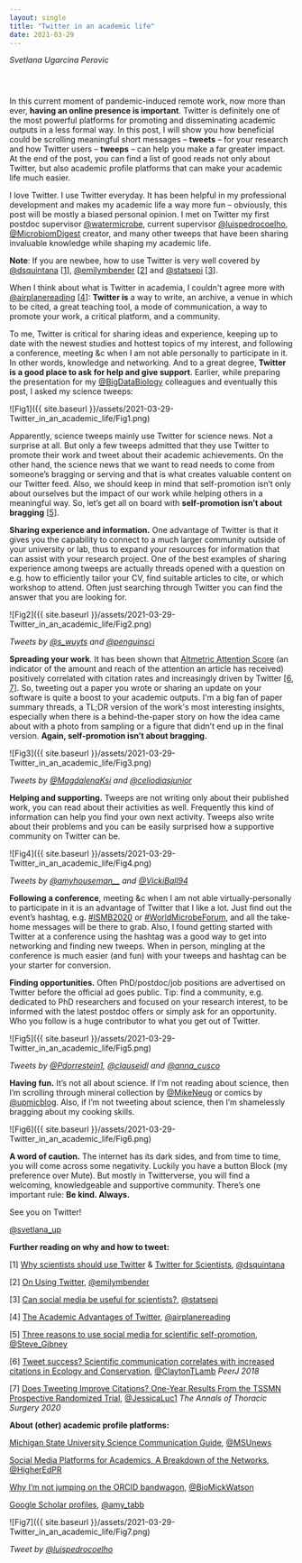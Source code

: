 ```yaml
---
layout: single
title: "Twitter in an academic life"
date: 2021-03-29
---
```

_Svetlana Ugarcina Perovic_

<div style="padding: 1em" markdown="1">

</div>

In this current moment of pandemic-induced remote work, now more than ever, **having an online presence is important**. Twitter is definitely one of the most powerful platforms for promoting and disseminating academic outputs in a less formal way. In this post, I will show you how beneficial could be scrolling meaningful short messages – **tweets** – for your research and how Twitter users – **tweeps** – can help you make a far greater impact. At the end of the post, you can find a list of good reads not only about Twitter, but also academic profile platforms that can make your academic life much easier.

I love Twitter. I use Twitter everyday. It has been helpful in my professional development and makes my academic life a way more fun – obviously, this post will be mostly a biased personal opinion. I met on Twitter my first postdoc supervisor [@watermicrobe](https://twitter.com/watermicrobe), current supervisor [@luispedrocoelho](https://twitter.com/luispedrocoelho), [@MicrobiomDigest](https://twitter.com/MicrobiomDigest) creator, and many other tweeps that have been sharing invaluable knowledge while shaping my academic life.

**Note**: If you are newbee, how to use Twitter is very well covered by [@dsquintana](https://twitter.com/dsquintana) [[1](https://www.dsquintana.blog/twitter-for-scientists/)], [@emilymbender](https://twitter.com/emilymbender) [[2](https://medium.com/@emilymenonbender/on-using-twitter-84fbd80c8919)] and [@statsepi](https://twitter.com/statsepi) [[3](https://darrendahly.github.io/post/2018-02-28-socialmedia/)].

When I think about what is Twitter in academia, I couldn't agree more with [@airplanereading](https://twitter.com/airplanereading) [[4](https://www.insidehighered.com/views/2016/08/02/benefits-scholars-being-twitter-essay)]:
**Twitter is**
a way to write,
an archive,
a venue in which to be cited,
a great teaching tool,
a mode of communication, 
a way to promote your work,
a critical platform, and
a community.

To me, Twitter is critical for sharing ideas and experience, keeping up to date with the newest studies and hottest topics of my interest, and following a conference, meeting &c when I am not able personally to participate in it. In other words, knowledge and networking. And to a great degree, **Twitter is a good place to ask for help and give support**. Earlier, while preparing the presentation for my [@BigDataBiology](https://twitter.com/BigDataBiology) colleagues and eventually this post, I asked my science tweeps:

![Fig1]({{ site.baseurl }}/assets/2021-03-29-Twitter_in_an_academic_life/Fig1.png)

Apparently, science tweeps mainly use Twitter for science news. Not a surprise at all. But only a few tweeps admitted that they use Twitter to promote their work and tweet about their academic achievements. On the other hand, the science news that we want to read needs to come from someone’s bragging or serving and that is what creates valuable content on our Twitter feed. Also, we should keep in mind that self-promotion isn’t only about ourselves but the impact of our work while helping others in a meaningful way. So, let’s get all on board with **self-promotion isn’t about bragging** [[5](https://ecrcommunity.plos.org/2021/02/05/three-reasons-to-use-social-media-for-scientific-self-promotion/)].

**Sharing experience and information.** One advantage of Twitter is that it gives you the capability to connect to a much larger community outside of your university or lab, thus to expand your resources for information that can assist with your research project. One of the best examples of sharing experience among tweeps are actually threads opened with a question on e.g. how to efficiently tailor your CV, find suitable articles to cite, or which workshop to attend. Often just searching through Twitter you can find the answer that you are looking for.

![Fig2]({{ site.baseurl }}/assets/2021-03-29-Twitter_in_an_academic_life/Fig2.png)

*Tweets by [@s_wuyts](https://twitter.com/s_wuyts) and [@penguinsci](https://twitter.com/penguinsci)*

**Spreading your work**. It has been shown that [Altmetric Attention Score](https://help.altmetric.com/support/solutions/articles/6000233311-how-is-the-altmetric-attention-score-calculated) (an indicator of the amount and reach of the attention an article has received) positively correlated with citation rates and increasingly driven by Twitter [[6](https://peerj.com/articles/4564/), [7](https://www.annalsthoracicsurgery.org/article/S0003-4975(20)30860-2/fulltext)]. So, tweeting out a paper you wrote or sharing an update on your software is quite a boost to your academic outputs. I'm a big fan of paper summary threads, a TL;DR version of the work's most interesting insights, especially when there is a behind-the-paper story on how the idea came about with a photo from sampling or a figure that didn’t end up in the final version. **Again, self-promotion isn’t about bragging.**

![Fig3]({{ site.baseurl }}/assets/2021-03-29-Twitter_in_an_academic_life/Fig3.png)

*Tweets by [@MagdalenaKsi](https://twitter.com/MagdalenaKsi) and [@celiodiasjunior](https://twitter.com/celiodiasjunior)*

**Helping and supporting.** Tweeps are not writing only about their published work, you can read about their activities as well. Frequently this kind of information can help you find your own next activity. Tweeps also write about their problems and you can be easily surprised how a supportive community on Twitter can be.

![Fig4]({{ site.baseurl }}/assets/2021-03-29-Twitter_in_an_academic_life/Fig4.png)

*Tweets by [@amyhouseman__](https://twitter.com/amyhouseman__) and [@VickiBall94](https://twitter.com/VickiBall94)*

**Following a conference**, meeting &c when I am not able virtually-personally to participate in it is an advantage of Twitter that I like a lot. Just find out the event’s hashtag, e.g. [#ISMB2020](https://twitter.com/hashtag/ISMB2020?src=hashtag_click) or [#WorldMicrobeForum](https://twitter.com/search?q=%23WorldMicrobeForum&src=typed_query), and all the take-home messages will be there to grab. Also, I found getting started with Twitter at a conference using the hashtag was a good way to get into networking and finding new tweeps. When in person, mingling at the conference is much easier (and fun) with your tweeps and hashtag can be your starter for conversion.

**Finding opportunities.** Often PhD/postdoc/job positions are advertised on Twitter before the official ad goes public. Tip: find a community, e.g. dedicated to PhD researchers and focused on your research interest, to be informed with the latest postdoc offers or simply ask for an opportunity. Who you follow is a huge contributor to what you get out of Twitter.

![Fig5]({{ site.baseurl }}/assets/2021-03-29-Twitter_in_an_academic_life/Fig5.png)

*Tweets by [@Pdorrestein1](https://twitter.com/Pdorrestein1), [@clauseidl](https://twitter.com/clauseidl) and [@anna_cusco](https://twitter.com/anna_cusco)*

**Having fun.** It’s not all about science. If I’m not reading about science, then I’m scrolling through mineral collection by [@MikeNeug](https://twitter.com/MikeNeug) or comics by [@upmicblog](https://twitter.com/upmicblog). Also, if I’m not tweeting about science, then I’m shamelessly bragging about my cooking skills.

![Fig6]({{ site.baseurl }}/assets/2021-03-29-Twitter_in_an_academic_life/Fig6.png)

**A word of caution.** The internet has its dark sides, and from time to time, you will come across some negativity. Luckily you have a button Block (my preference over Mute). But mostly in Twitterverse, you will find a welcoming, knowledgeable and supportive community. There’s one important rule: **Be kind. Always.**

See you on Twitter!

[@svetlana_up](https://twitter.com/svetlana_up)

**Further reading on why and how to tweet:**

[1] [Why scientists should use Twitter](https://www.dsquintana.blog/twitter-for-scientists/) & [Twitter for Scientists](https://t4scientists.com/), [@dsquintana](https://twitter.com/dsquintana)

[2] [On Using Twitter](https://medium.com/@emilymenonbender/on-using-twitter-84fbd80c8919), [@emilymbender](https://twitter.com/emilymbender)

[3] [Can social media be useful for scientists?](https://darrendahly.github.io/post/2018-02-28-socialmedia/), [@statsepi](https://twitter.com/statsepi)

[4] [The Academic Advantages of Twitter](https://www.insidehighered.com/views/2016/08/02/benefits-scholars-being-twitter-essay), [@airplanereading](https://twitter.com/airplanereading)

[5] [Three reasons to use social media for scientific self-promotion](https://ecrcommunity.plos.org/2021/02/05/three-reasons-to-use-social-media-for-scientific-self-promotion/), [@Steve_Gibney](https://twitter.com/Steve_Gibney)

[6] [Tweet success? Scientific communication correlates with increased citations in Ecology and Conservation](https://peerj.com/articles/4564/), [@ClaytonTLamb](https://twitter.com/ClaytonTLamb) *PeerJ 2018*

[7] [Does Tweeting Improve Citations? One-Year Results From the TSSMN Prospective Randomized Trial](https://www.annalsthoracicsurgery.org/article/S0003-4975(20)30860-2/fulltext), [@JessicaLuc1](https://twitter.com/JessicaLuc1) *The Annals of Thoracic Surgery 2020*

**About (other) academic profile platforms:**

[Michigan State University Science Communication Guide](https://libguides.lib.msu.edu/c.php?g=966965&p=6986437), [@MSUnews](https://twitter.com/MSUnews)

[Social Media Platforms for Academics, A Breakdown of the Networks](https://theacademicdesigner.com/2019/social-media-platforms/), [@HigherEdPR](https://twitter.com/HigherEdPR)

[Why I’m not jumping on the ORCID bandwagon](http://www.opiniomics.org/why-im-not-jumping-on-the-orcid-bandwagon/), [@BioMickWatson](https://twitter.com/BioMickWatson)

[Google Scholar profiles](https://amytabb.com/ts/2019_02_15/), [@amy_tabb](https://twitter.com/amy_tabb)

![Fig7]({{ site.baseurl }}/assets/2021-03-29-Twitter_in_an_academic_life/Fig7.png)

*Tweet by [@luispedrocoelho](https://twitter.com/luispedrocoelho)*
